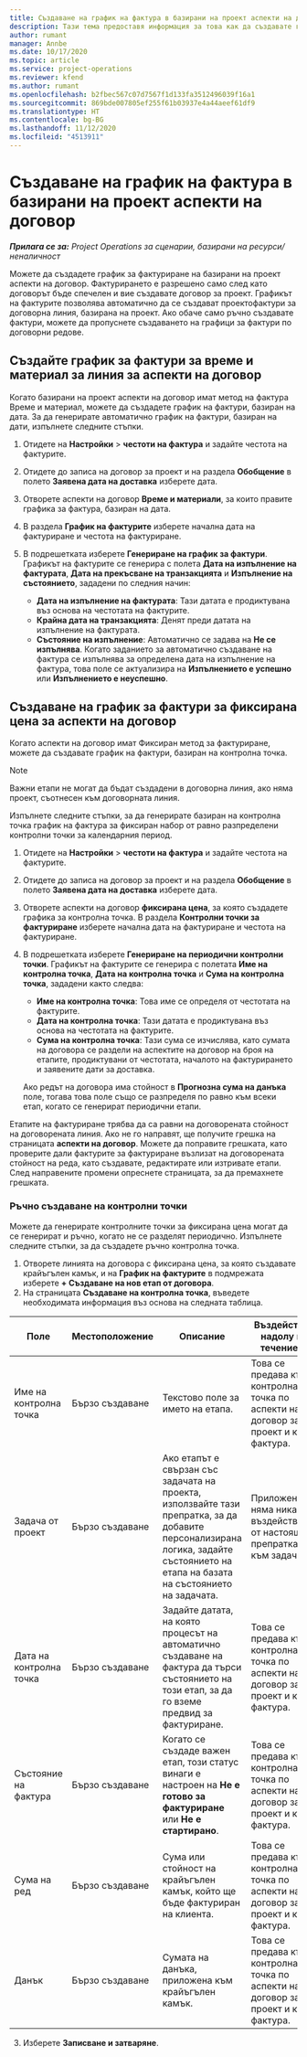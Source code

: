 ```yaml
---
title: Създаване на график на фактура в базирани на проект аспекти на договор
description: Тази тема предоставя информация за това как да създавате графици за контролни точки в редове на оферта.
author: rumant
manager: Annbe
ms.date: 10/17/2020
ms.topic: article
ms.service: project-operations
ms.reviewer: kfend
ms.author: rumant
ms.openlocfilehash: b2fbec567c07d7567f1d133fa3512496039f16a1
ms.sourcegitcommit: 869bde007805ef255f61b03937e4a44aeef61df9
ms.translationtype: HT
ms.contentlocale: bg-BG
ms.lasthandoff: 11/12/2020
ms.locfileid: "4513911"
---
```

# <a name="create-an-invoice-schedule-on-a-project-based-contract-line"></a>Създаване на график на фактура в базирани на проект аспекти на договор 

_**Прилага се за:** Project Operations за сценарии, базирани на ресурси/неналичност_

Можете да създадете график за фактуриране на базирани на проект аспекти на договор. Фактурирането е разрешено само след като договорът бъде спечелен и вие създавате договор за проект. Графикът на фактурите позволява автоматично да се създават проектофактури за договорна линия, базирана на проект. Ако обаче само ръчно създавате фактури, можете да пропуснете създаването на графици за фактури по договорни редове.

## <a name="create-a-time-and-material-invoice-schedule-for-a-contract-line"></a>Създайте график за фактури за време и материал за линия за аспекти на договор

Когато базирани на проект аспекти на договор имат метод на фактура Време и материал, можете да създадете график на фактури, базиран на дата. За да генерирате автоматично график на фактури, базиран на дати, изпълнете следните стъпки.

1. Отидете на **Настройки** > **честоти на фактура** и задайте честота на фактурите.
2. Отидете до записа на договор за проект и на раздела **Обобщение** в полето **Заявена дата на доставка** изберете дата.
3. Отворете аспекти на договор **Време и материали**, за които правите графика за фактура, базиран на дата. 
4. В раздела **График на фактурите** изберете начална дата на фактуриране и честота на фактуриране.
5. В подрешетката изберете **Генериране на график за фактури**. Графикът на фактурите се генерира с полета **Дата на изпълнение на фактурата**, **Дата на прекъсване на транзакцията** и **Изпълнение на състоянието**, зададени по следния начин:

    - **Дата на изпълнение на фактурата**: Тази датата е продиктувана въз основа на честотата на фактурите.
    - **Крайна дата на транзакцията**: Денят преди датата на изпълнение на фактурата.
    - **Състояние на изпълнение**: Автоматично се задава на **Не се изпълнява**. Когато заданието за автоматично създаване на фактура се изпълнява за определена дата на изпълнение на фактура, това поле се актуализира на **Изпълнението е успешно** или **Изпълнението е неуспешно**.

## <a name="create-a-fixed-price-invoice-schedule-for-a-contract-line"></a>Създаване на график за фактури за фиксирана цена за аспекти на договор

Когато аспекти на договор имат Фиксиран метод за фактуриране, можете да създавате график на фактури, базиран на контролна точка. 

> [!NOTE]
> Важни етапи не могат да бъдат създадени в договорна линия, ако няма проект, съотнесен към договорната линия.

Изпълнете следните стъпки, за да генерирате базиран на контролна точка график на фактура за фиксиран набор от равно разпределени контролни точки за календарния период.

1. Отидете на **Настройки** > **честоти на фактура** и задайте честота на фактурите.
2. Отидете до записа на договор за проект и на раздела **Обобщение** в полето **Заявена дата на доставка** изберете дата.
3. Отворете аспекти на договор **фиксирана цена**, за която създадете графика за контролна точка. В раздела **Контролни точки за фактуриране** изберете начална дата на фактуриране и честота на фактуриране. 
4. В подрешетката изберете **Генериране на периодични контролни точки**. Графикът на фактурите се генерира с полетата **Име на контролна точка**, **Дата на контролна точка** и **Сума на контролна точка**, зададени както следва:

    - **Име на контролна точка**: Това име се определя от честотата на фактурите.
    - **Дата на контролна точка**: Тази датата е продиктувана въз основа на честотата на фактурите.
    - **Сума на контролна точка**: Тази сума се изчислява, като сумата на договора се раздели на аспектите на договор на броя на етапите, продиктувани от честотата, началото на фактурирането и заявените дати за доставка.

    Ако редът на договора има стойност в **Прогнозна сума на данъка** поле, тогава това поле също се разпределя по равно към всеки етап, когато се генерират периодични етапи.

Етапите на фактуриране трябва да са равни на договорената стойност на договорената линия. Ако не го направят, ще получите грешка на страницата **аспекти на договор**. Можете да поправите грешката, като проверите дали фактурите за фактуриране възлизат на договорената стойност на реда, като създавате, редактирате или изтривате етапи. След направените промени опреснете страницата, за да премахнете грешката.

### <a name="manually-create-milestones"></a>Ръчно създаване на контролни точки

Можете да генерирате контролните точки за фиксирана цена могат да се генерират и ръчно, когато не се разделят периодично. Изпълнете следните стъпки, за да създадете ръчно контролна точка.

1. Отворете линията на договора с фиксирана цена, за която създавате крайъгълен камък, и на **График на фактурите** в подмрежата изберете **+ Създаване на нов етап от договора**. 
2. На страницата **Създаване на контролна точка**, въведете необходимата информация въз основа на следната таблица.

| Поле | Местоположение | Описание | Въздействие надолу по течението |
| --- | --- | --- | --- |
| Име на контролна точка | Бързо създаване | Текстово поле за името на етапа. | Това се предава към контролна точка по аспекти на договор за проект и към фактура. |
| Задача от проект | Бързо създаване | Ако етапът е свързан със задачата на проекта, използвайте тази препратка, за да добавите персонализирана логика, задайте състоянието на етапа на базата на състоянието на задачата. | Приложението няма никакво въздействие от настоящата препратка към задача. |
| Дата на контролна точка | Бързо създаване | Задайте датата, на която процесът на автоматично създаване на фактура да търси състоянието на този етап, за да го вземе предвид за фактуриране. | Това се предава към контролна точка по аспекти на договор за проект и към фактура. |
| Състояние на фактура | Бързо създаване | Когато се създаде важен етап, този статус винаги е настроен на **Не е готово за фактуриране** или **Не е стартирано**. | Това се предава към контролна точка по аспекти на договор за проект и към фактура. |
| Сума на ред | Бързо създаване | Сума или стойност на крайъгълен камък, който ще бъде фактуриран на клиента. | Това се предава към контролна точка по аспекти на договор за проект и към фактура. |
| Данък | Бързо създаване | Сумата на данъка, приложена към крайъгълен камък. | Това се предава към контролна точка по аспекти на договор за проект и към фактура. |

3. Изберете **Записване и затваряне**.
